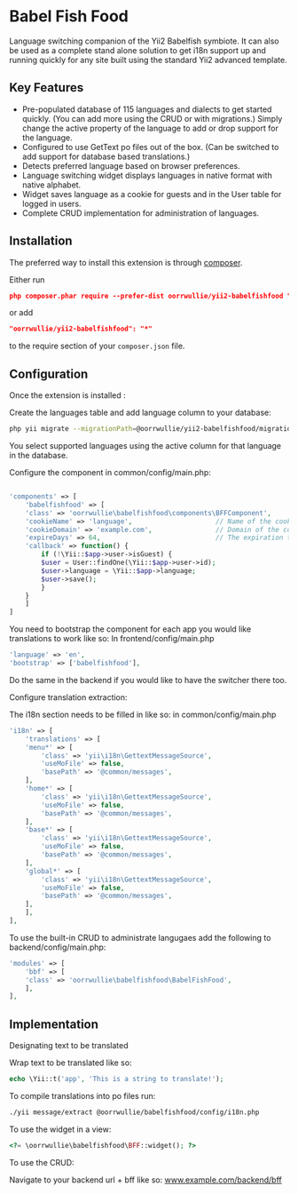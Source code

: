 Babel Fish Food
===============
Language switching companion of the Yii2 Babelfish symbiote. It can also be used as a complete stand alone solution to get i18n support up and running quickly for any site built using the standard Yii2 advanced template.


Key Features
------------

* Pre-populated database of 115 languages and dialects to get started quickly. (You can add more using the CRUD or with migrations.) Simply change the active property of the language to add or drop support for the language.
* Configured to use GetText po files out of the box. (Can be switched to add support for database based translations.)
* Detects preferred language based on browser preferences.
* Language switching widget displays languages in native format with native alphabet.
* Widget saves language as a cookie for guests and in the User table for logged in users.
* Complete CRUD implementation for administration of languages.


Installation
------------

The preferred way to install this extension is through [composer](http://getcomposer.org/download/).

Either run

```json
php composer.phar require --prefer-dist oorrwullie/yii2-babelfishfood "*"
```

or add

```json
"oorrwullie/yii2-babelfishfood": "*"
```

to the require section of your `composer.json` file.


Configuration
-------------

Once the extension is installed :


Create the languages table and add language column to your database:

```bash
php yii migrate --migrationPath=@oorrwullie/yii2-babelfishfood/migrations
```

You select supported languages using the active column for that language in the database.


Configure the component in common/config/main.php:

```php

'components' => [
    'babelfishfood' => [
	'class' => 'oorrwullie\babelfishfood\components\BFFComponent',
	'cookieName' => 'language',                     // Name of the cookie.
	'cookieDomain' => 'example.com',                // Domain of the cookie.
	'expireDays' => 64,                             // The expiration time of the cookie is 64 days.
	'callback' => function() {
	    if (!\Yii::$app->user->isGuest) {
		$user = User::findOne(\Yii::$app->user->id);
		$user->language = \Yii::$app->language;
		$user->save();
	    }
	}
    ]
]
```


You need to bootstrap the component for each app you would like translations to work like so:
In frontend/config/main.php

```php
'language' => 'en',
'bootstrap' => ['babelfishfood'],
```


Do the same in the backend if you would like to have the switcher there too.


Configure translation extraction:

The i18n section needs to be filled in like so:
in common/config/main.php

```php
'i18n' => [
    'translations' => [
	'menu*' => [
	    'class' => 'yii\i18n\GettextMessageSource',
	    'useMoFile' => false,
	    'basePath' => '@common/messages',
	],
	'home*' => [
	    'class' => 'yii\i18n\GettextMessageSource',
	    'useMoFile' => false,
	    'basePath' => '@common/messages',
	],
	'base*' => [
	    'class' => 'yii\i18n\GettextMessageSource',
	    'useMoFile' => false,
	    'basePath' => '@common/messages',
	],
	'global*' => [
	    'class' => 'yii\i18n\GettextMessageSource',
	    'useMoFile' => false,
	    'basePath' => '@common/messages',
	],
    ],
],
```


To use the built-in CRUD to administrate langugaes add the following to backend/config/main.php:

```php
'modules' => [
    'bbf' => [
	'class' => 'oorrwullie\babelfishfood\BabelFishFood',
    ],
],
```


Implementation
--------------


Designating text to be translated

Wrap text to be translated like so:

```php
echo \Yii::t('app', 'This is a string to translate!');
```


To compile translations into po files run:

```bash
./yii message/extract @oorrwullie/babelfishfood/config/i18n.php
```


To use the widget in a view:

```php
<?= \oorrwullie\babelfishfood\BFF::widget(); ?>
```


To use the CRUD:

Navigate to your backend url + bff like so:
www.example.com/backend/bff


